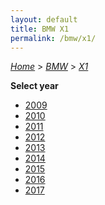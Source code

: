 ```yaml
---
layout: default
title: BMW X1
permalink: /bmw/x1/
---
```

[*Home*](/) > [*BMW*](/bmw/) > [*X1*](/bmw/x1/)

**Select year**

- [2009](/bmw/x1/2009/)
- [2010](/bmw/x1/2010/)
- [2011](/bmw/x1/2011/)
- [2012](/bmw/x1/2012/)
- [2013](/bmw/x1/2013/)
- [2014](/bmw/x1/2014/)
- [2015](/bmw/x1/2015/)
- [2016](/bmw/x1/2016/)
- [2017](/bmw/x1/2017/)
